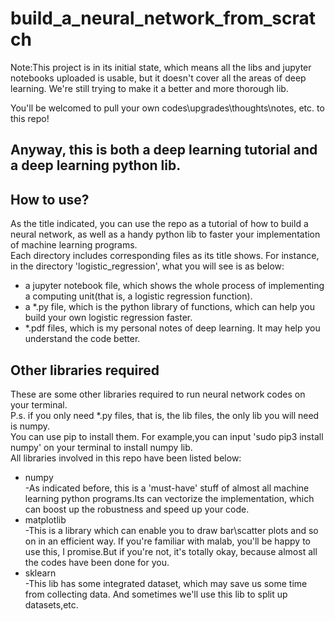 build_a_neural_network_from_scratch
================
Note:This project is in its initial state, which means all the libs and jupyter notebooks uploaded is usable, but it doesn't cover all the areas of deep learning. We're still trying to make it a better and more thorough lib.  

You'll be welcomed to pull your own codes\upgrades\thoughts\notes, etc. to this repo!

Anyway, this is both a deep learning tutorial and a deep learning python lib.  
-------

## How to use?
As the title indicated, you can use the repo as a tutorial of how to build a neural network, as well as a handy python lib to faster your implementation of machine learning programs.    
Each directory includes corresponding files as its title shows. For instance, in the directory 'logistic_regression', what you will see is as below:  
* a jupyter notebook file, which shows the whole process of implementing a computing unit(that is, a logistic regression function).
* a *.py file, which is the python library of functions, which can help you build your own logistic regression faster.
* *.pdf files, which is my personal notes of deep learning. It may help you understand the code better.
## Other libraries required
These are some other libraries required to run neural network codes on your terminal.  
P.s. if you only need *.py files, that is, the lib files, the only lib you will need is numpy.  
You can use pip to install them. For example,you can input 'sudo pip3 install numpy' on your terminal to install numpy lib.  
All libraries involved in this repo have been listed below:
* numpy  
-As indicated before, this is a 'must-have' stuff of almost all machine learning python programs.Its can vectorize the implementation, which can boost up the robustness and speed up your code.
* matplotlib  
-This is a library which can enable you to draw bar\scatter plots and so on in an efficient way. If you're familiar with malab, you'll be happy to use this, I promise.But if you're not, it's totally okay, because almost all the codes have been done for you.
* sklearn  
-This lib has some integrated dataset, which may save us some time from collecting data. And sometimes we'll use this lib to split up datasets,etc.
